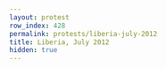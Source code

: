 ```yaml
---
layout: protest
row_index: 428
permalink: protests/liberia-july-2012
title: Liberia, July 2012
hidden: true
---
```

